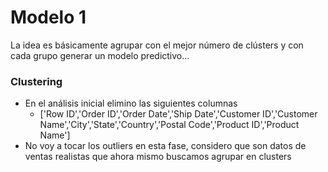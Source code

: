 # Modelo 1
La idea es básicamente agrupar con el mejor número de clústers y con cada grupo generar un modelo predictivo...
### Clustering
- En el análisis inicial elimino las siguientes columnas
    - ['Row ID','Order ID','Order Date','Ship Date','Customer ID','Customer Name','City','State','Country','Postal Code','Product ID','Product Name']
- No voy a tocar los outliers en esta fase, considero que son datos de ventas realistas que ahora mismo buscamos agrupar en clusters
